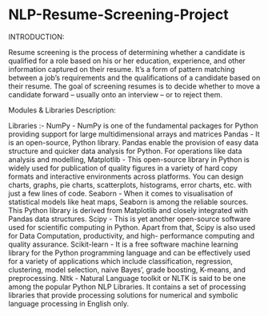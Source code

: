 # NLP-Resume-Screening-Project

INTRODUCTION:

Resume screening is the process of determining whether a candidate is qualified for a role based on his or her education, experience, and other information captured on their resume.
It’s a form of pattern matching between a job’s requirements and the qualifications of a candidate based on their resume.
The goal of screening resumes is to decide whether to move a candidate forward – usually onto an interview – or to reject them.

Modules & Libraries Description:

Libraries :-
NumPy - NumPy is one of the fundamental packages for Python providing support for large multidimensional arrays and matrices
Pandas - It is an open-source, Python library. Pandas enable the provision of easy data structure and quicker data analysis for Python. For operations like data analysis and modelling,
Matplotlib - This open-source library in Python is widely used for publication of quality figures in a variety of hard copy formats and interactive environments across platforms. You can design charts, graphs, pie charts, scatterplots, histograms, error charts, etc. with just a few lines of code.
Seaborn - When it comes to visualisation of statistical models like heat maps, Seaborn is among the reliable sources. This Python library is derived from Matplotlib and closely integrated with Pandas data structures.
Scipy - This is yet another open-source software used for scientific computing in Python. Apart from that, Scipy is also used for Data Computation, productivity, and high- performance computing and quality assurance.
Scikit-learn - It is a free software machine learning library for the Python programming language and can be effectively used for a variety of applications which include classification, regression, clustering, model selection, naive Bayes’, grade boosting, K-means, and preprocessing.
Nltk - Natural Language toolkit or NLTK is said to be one among the popular Python NLP Libraries. It contains a set of processing libraries that provide processing solutions for numerical and symbolic language processing in English only.




